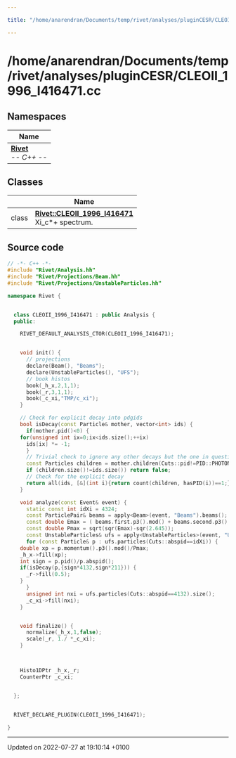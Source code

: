 ```yaml
---

title: "/home/anarendran/Documents/temp/rivet/analyses/pluginCESR/CLEOII_1996_I416471.cc"

---
```


# /home/anarendran/Documents/temp/rivet/analyses/pluginCESR/CLEOII_1996_I416471.cc



## Namespaces

| Name           |
| -------------- |
| **[Rivet](http://example.org/namespaces/namespacerivet/)** <br>-*- C++ -*-  |

## Classes

|                | Name           |
| -------------- | -------------- |
| class | **[Rivet::CLEOII_1996_I416471](http://example.org/classes/classrivet_1_1cleoii__1996__i416471/)** <br>Xi_c*+ spectrum.  |




## Source code

```cpp
// -*- C++ -*-
#include "Rivet/Analysis.hh"
#include "Rivet/Projections/Beam.hh"
#include "Rivet/Projections/UnstableParticles.hh"

namespace Rivet {


  class CLEOII_1996_I416471 : public Analysis {
  public:

    RIVET_DEFAULT_ANALYSIS_CTOR(CLEOII_1996_I416471);


    void init() {
      // projections
      declare(Beam(), "Beams");
      declare(UnstableParticles(), "UFS");
      // book histos
      book(_h_x,2,1,1);
      book(_r,3,1,1);
      book(_c_xi,"TMP/c_xi");
    }

    // Check for explicit decay into pdgids
    bool isDecay(const Particle& mother, vector<int> ids) {
      if(mother.pid()<0) {
    for(unsigned int ix=0;ix<ids.size();++ix)
      ids[ix] *= -1;
      }
      // Trivial check to ignore any other decays but the one in question modulo photons
      const Particles children = mother.children(Cuts::pid!=PID::PHOTON);
      if (children.size()!=ids.size()) return false;
      // Check for the explicit decay
      return all(ids, [&](int i){return count(children, hasPID(i))==1;});
    }

    void analyze(const Event& event) {
      static const int idXi = 4324;
      const ParticlePair& beams = apply<Beam>(event, "Beams").beams();
      const double Emax = ( beams.first.p3().mod() + beams.second.p3().mod() ) / 2.0;
      const double Pmax = sqrt(sqr(Emax)-sqr(2.645));
      const UnstableParticles& ufs = apply<UnstableParticles>(event, "UFS");
      for (const Particle& p : ufs.particles(Cuts::abspid==idXi)) {
    double xp = p.momentum().p3().mod()/Pmax;
    _h_x->fill(xp);
    int sign = p.pid()/p.abspid();
    if(isDecay(p,{sign*4132,sign*211})) {
      _r->fill(0.5);
    }
      }
      unsigned int nxi = ufs.particles(Cuts::abspid==4132).size();
      _c_xi->fill(nxi);
    }


    void finalize() {
      normalize(_h_x,1,false);
      scale(_r, 1./ *_c_xi);
    }



    Histo1DPtr _h_x,_r;
    CounterPtr _c_xi;


  };


  RIVET_DECLARE_PLUGIN(CLEOII_1996_I416471);

}
```


-------------------------------

Updated on 2022-07-27 at 19:10:14 +0100
